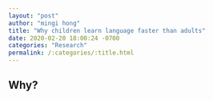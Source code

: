 ```yaml
---
layout: "post"
author: "mingi hong"
title: "Why children learn language faster than adults"
date: 2020-02-20 18:00:24 -0700
categories: "Research"
permalink: /:categories/:title.html
---
```


## Why?

